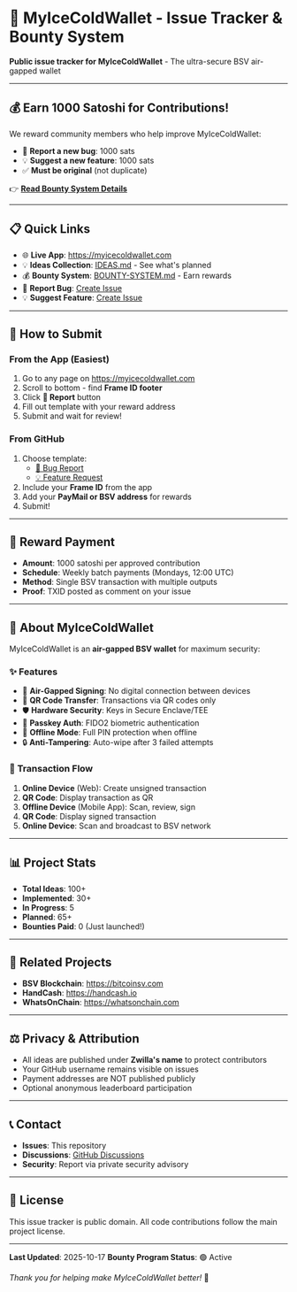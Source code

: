# 🎁 MyIceColdWallet - Issue Tracker & Bounty System

**Public issue tracker for MyIceColdWallet** - The ultra-secure BSV air-gapped wallet

---

## 💰 Earn 1000 Satoshi for Contributions!

We reward community members who help improve MyIceColdWallet:

- 🐛 **Report a new bug**: 1000 sats
- 💡 **Suggest a new feature**: 1000 sats
- ✅ **Must be original** (not duplicate)

👉 **[Read Bounty System Details](BOUNTY-SYSTEM.md)**

---

## 📋 Quick Links

- 🌐 **Live App**: https://myicecoldwallet.com
- 💡 **Ideas Collection**: [IDEAS.md](IDEAS.md) - See what's planned
- 💰 **Bounty System**: [BOUNTY-SYSTEM.md](BOUNTY-SYSTEM.md) - Earn rewards
- 🐛 **Report Bug**: [Create Issue](https://github.com/Zwilla/MyIceColdWallet-Issues/issues/new?template=bug_report.md)
- 💡 **Suggest Feature**: [Create Issue](https://github.com/Zwilla/MyIceColdWallet-Issues/issues/new?template=feature_request.md)

---

## 🚀 How to Submit

### From the App (Easiest)
1. Go to any page on https://myicecoldwallet.com
2. Scroll to bottom - find **Frame ID footer**
3. Click **🐛 Report** button
4. Fill out template with your reward address
5. Submit and wait for review!

### From GitHub
1. Choose template:
   - [🐛 Bug Report](https://github.com/Zwilla/MyIceColdWallet-Issues/issues/new?template=bug_report.md)
   - [💡 Feature Request](https://github.com/Zwilla/MyIceColdWallet-Issues/issues/new?template=feature_request.md)
2. Include your **Frame ID** from the app
3. Add your **PayMail or BSV address** for rewards
4. Submit!

---

## 💸 Reward Payment

- **Amount**: 1000 satoshi per approved contribution
- **Schedule**: Weekly batch payments (Mondays, 12:00 UTC)
- **Method**: Single BSV transaction with multiple outputs
- **Proof**: TXID posted as comment on your issue

---

## 🔐 About MyIceColdWallet

MyIceColdWallet is an **air-gapped BSV wallet** for maximum security:

### ✨ Features
- 🔐 **Air-Gapped Signing**: No digital connection between devices
- 📱 **QR Code Transfer**: Transactions via QR codes only
- 🛡️ **Hardware Security**: Keys in Secure Enclave/TEE
- 🔑 **Passkey Auth**: FIDO2 biometric authentication
- 📴 **Offline Mode**: Full PIN protection when offline
- 🔒 **Anti-Tampering**: Auto-wipe after 3 failed attempts

### 🔄 Transaction Flow
1. **Online Device** (Web): Create unsigned transaction
2. **QR Code**: Display transaction as QR
3. **Offline Device** (Mobile App): Scan, review, sign
4. **QR Code**: Display signed transaction
5. **Online Device**: Scan and broadcast to BSV network

---

## 📊 Project Stats

- **Total Ideas**: 100+
- **Implemented**: 30+
- **In Progress**: 5
- **Planned**: 65+
- **Bounties Paid**: 0 (Just launched!)

---

## 🔗 Related Projects

- **BSV Blockchain**: https://bitcoinsv.com
- **HandCash**: https://handcash.io
- **WhatsOnChain**: https://whatsonchain.com

---

## ⚖️ Privacy & Attribution

- All ideas are published under **Zwilla's name** to protect contributors
- Your GitHub username remains visible on issues
- Payment addresses are NOT published publicly
- Optional anonymous leaderboard participation

---

## 📞 Contact

- **Issues**: This repository
- **Discussions**: [GitHub Discussions](https://github.com/Zwilla/MyIceColdWallet-Issues/discussions)
- **Security**: Report via private security advisory

---

## 📜 License

This issue tracker is public domain. All code contributions follow the main project license.

---

**Last Updated**: 2025-10-17
**Bounty Program Status**: 🟢 Active

*Thank you for helping make MyIceColdWallet better!* 🙏
